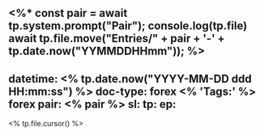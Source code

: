 <%*
	const pair = await tp.system.prompt("Pair");
	console.log(tp.file)
  await tp.file.move("Entries/" + pair + '-' + tp.date.now("YYMMDDHHmm"));
%>
---
datetime: <% tp.date.now("YYYY-MM-DD ddd HH:mm:ss") %>
doc-type: forex
<% 'Tags:' %> forex
pair: <% pair %>
sl:
tp:
ep:
---
<% tp.file.cursor() %>
